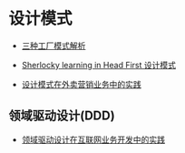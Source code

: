 # 设计模式
* [三种工厂模式解析](https://juejin.im/post/5ceb3f10f265da1b860864e7)
* [Sherlocky learning in Head First 设计模式](https://gitee.com/sherlocky/head-first-design-patterns-learning)

* [设计模式在外卖营销业务中的实践](https://tech.meituan.com/2020/03/19/design-pattern-practice-in-marketing.html)

## 领域驱动设计(DDD)
* [领域驱动设计在互联网业务开发中的实践](https://tech.meituan.com/2017/12/22/ddd-in-practice.html)
